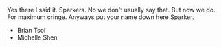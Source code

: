 Yes there I said it. Sparkers. No we don't usually say that. But now we do. For maximum cringe. Anyways put your name down here Sparker.

* Brian Tsoi
* Michelle Shen
